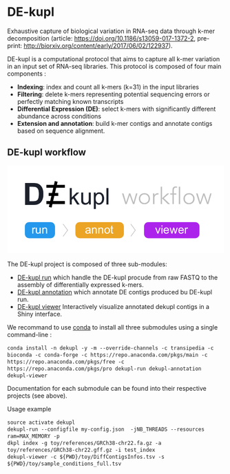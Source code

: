 # DE-kupl
Exhaustive capture of biological variation in RNA-seq data through k-mer decomposition (article: https://doi.org/10.1186/s13059-017-1372-2, pre-print: http://biorxiv.org/content/early/2017/06/02/122937).

DE-kupl is a computational protocol that aims to capture all k-mer variation in an input set of RNA-seq libraries. This protocol is composed of four main components :

- **Indexing**: index and count all k-mers (k=31) in the input libraries
- **Filtering**: delete k-mers representing potential sequencing errors or perfectly matching known transcripts
- **Differential Expression (DE)**: select k-mers with significantly different abundance across conditions
- **Extension and annotation**: build k-mer contigs and annotate contigs based on sequence alignment.

## DE-kupl workflow

![Dekupl workflow](images/dekupl-workflow.png)

The DE-kupl project is composed of three sub-modules: 

- [DE-kupl run](https://github.com/Transipedia/dekupl-run) which handle the DE-kupl procude from raw FASTQ to the assembly of differentially expressed k-mers. 
- [DE-kupl annotation](https://github.com/Transipedia/dekupl-annotation) which annotate DE contigs produced bu DE-kupl run.
- [DE-kupl viewer](https://github.com/Transipedia/dekupl-viewer) Interactively visualize annotated dekupl contigs in a Shiny interface.

We recommand to use [conda](https://conda.io/miniconda.html) to install all three submodules using a single command-line :

```
conda install -n dekupl -y -m --override-channels -c transipedia -c bioconda -c conda-forge -c https://repo.anaconda.com/pkgs/main -c https://repo.anaconda.com/pkgs/free -c https://repo.anaconda.com/pkgs/pro dekupl-run dekupl-annotation dekupl-viewer
```

Documentation for each submodule can be found into their respective projects (see above).

Usage example
```
source activate dekupl
dekupl-run --configfile my-config.json  -jNB_THREADS --resources ram=MAX_MEMORY -p
dkpl index -g toy/references/GRCh38-chr22.fa.gz -a toy/references/GRCh38-chr22.gff.gz -i test_index
dekupl-viewer -c ${PWD}/toy/DiffContigsInfos.tsv -s ${PWD}/toy/sample_conditions_full.tsv
```
